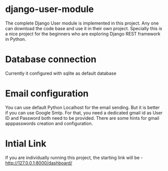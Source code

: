 # django-user-module
The complete Django User module is implemented in this project. Any one can download the code base and use it in their own project. Specially this is a nice project for the beginners who are exploring Django REST framework in Python.

# Database connection
Currently it configured with sqlite as default database

# Email configuration
You can use default Python Localhost for the email sending. But it is better if you can use Google Smtp.
For that, you need a dedicated gmail id as User ID and Password both need to be provided. 
There are some hints for gmail apppasswords creation and configuration.

# Intial Link
If you are individually running this project, the starting link will be - http://127.0.0.1:8000/dashboard/
